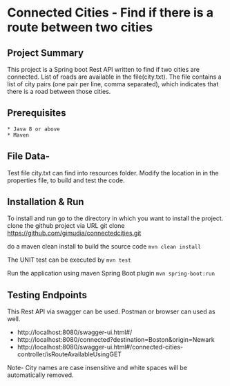 # Connected Cities - Find if there is a route between two cities  

## Project Summary

This project is a Spring boot Rest API written to find if two cities are connected. List of roads are available in the file(city.txt). The file contains a list of city pairs (one pair per line, comma separated), which indicates that there is a road between those cities.

## Prerequisites
	* Java 8 or above
	* Maven

## File Data-
Test file city.txt can find into resources folder. Modify the location in in the properties file, to build and test the code.

## Installation & Run

To install and run go to the directory in which you want to install the project. clone the github project via URL
git clone https://github.com/gimudia/connectedcities.git

do a maven clean install to build the source code
`mvn clean install`

The UNIT test can be executed by
`mvn test`

Run the application using maven Spring Boot plugin
`mvn spring-boot:run `

## Testing Endpoints

This Rest API via swagger can be used. Postman or browser can used as well.

* http://localhost:8080/swagger-ui.html#/
* http://localhost:8080/connected?destination=Boston&origin=Newark
* http://localhost:8080/swagger-ui.html#/connected-cities-controller/isRouteAvailableUsingGET

Note- City names are case insensitive and white spaces will be automatically removed.
